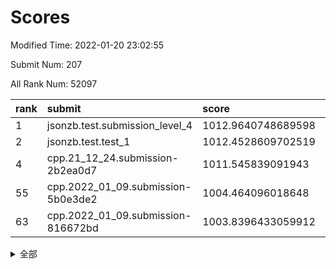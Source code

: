 # Scores

Modified Time: 2022-01-20 23:02:55

Submit Num: 207

All Rank Num: 52097

| rank |               submit               |       score        |       sigma        | pk_num |
| :--- | :--------------------------------- | :----------------- | :----------------- | :----- |
| 1    | jsonzb.test.submission_level_4     | 1012.9640748689598 | 0.8282733296062884 | 1004   |
| 2    | jsonzb.test.test_1                 | 1012.4528609702519 | 0.7975572974259346 | 1007   |
| 4    | cpp.21_12_24.submission-2b2ea0d7   | 1011.545839091943  | 0.7952151402920389 | 1007   |
| 55   | cpp.2022_01_09.submission-5b0e3de2 | 1004.464096018648  | 0.712563194566296  | 1005   |
| 63   | cpp.2022_01_09.submission-816672bd | 1003.8396433059912 | 0.7138486017963036 | 1010   |


<details>
<summary>全部</summary>

| rank |                 submit                 |       score        |       sigma        | pk_num |
| :--- | :------------------------------------- | :----------------- | :----------------- | :----- |
| 1    | jsonzb.test.submission_level_4         | 1012.9640748689598 | 0.8282733296062884 | 1004   |
| 2    | jsonzb.test.test_1                     | 1012.4528609702519 | 0.7975572974259346 | 1007   |
| 3    | gobigger.level_3.submission_level_3_47 | 1011.907951020653  | 0.7787176302319553 | 1007   |
| 4    | cpp.21_12_24.submission-2b2ea0d7       | 1011.545839091943  | 0.7952151402920389 | 1007   |
| 5    | gobigger.level_3.submission_level_3_24 | 1011.3395824773605 | 0.7764157839290192 | 1009   |
| 6    | gobigger.level_3.submission_level_3_21 | 1011.2499481064172 | 0.7537599326395801 | 1006   |
| 7    | gobigger.level_3.submission_level_3_29 | 1011.1175388638392 | 0.744994651472197  | 1008   |
| 8    | gobigger.level_3.submission_level_3_35 | 1011.0487718774538 | 0.7945287196369479 | 1009   |
| 9    | gobigger.level_3.submission_level_3_22 | 1010.9655039649218 | 0.7727448366258987 | 1011   |
| 10   | gobigger.level_3.submission_level_3_11 | 1010.6819707098308 | 0.7661168023157086 | 1008   |
| 11   | gobigger.level_3.submission_level_3_45 | 1010.6779248628467 | 0.7977371436796021 | 1005   |
| 12   | gobigger.level_3.submission_level_3_36 | 1010.6003930474244 | 0.7662309930344781 | 1003   |
| 13   | gobigger.level_3.submission_level_3_32 | 1010.5989427861041 | 0.7617869976762431 | 1011   |
| 14   | gobigger.level_3.submission_level_3_1  | 1010.541531289165  | 0.7567551746333488 | 1003   |
| 15   | gobigger.level_3.submission_level_3_25 | 1010.4813862346431 | 0.767271328831571  | 1005   |
| 16   | gobigger.level_3.submission_level_3_40 | 1010.4787187371576 | 0.7425497323449252 | 1011   |
| 17   | gobigger.level_3.submission_level_3_49 | 1010.4765105353724 | 0.759707659882657  | 1008   |
| 18   | gobigger.level_3.submission_level_3_34 | 1010.4658966186307 | 0.7832535633628788 | 1004   |
| 19   | gobigger.level_3.submission_level_3_38 | 1010.4386625465128 | 0.77856078887393   | 1003   |
| 20   | gobigger.level_3.submission_level_3_20 | 1010.3688607188232 | 0.7645998071387932 | 1008   |
| 21   | gobigger.level_3.submission_level_3_23 | 1010.3669734723907 | 0.7683669222530959 | 1002   |
| 22   | gobigger.level_3.submission_level_3_19 | 1010.3204676364844 | 0.753953859132043  | 1006   |
| 23   | gobigger.level_3.submission_level_3_10 | 1010.2253311367956 | 0.7741473073499445 | 1005   |
| 24   | gobigger.level_3.submission_level_3_16 | 1010.11704621624   | 0.7481258956722026 | 1010   |
| 25   | gobigger.level_3.submission_level_3_28 | 1009.9719814681762 | 0.742450237543064  | 1009   |
| 26   | gobigger.level_3.submission_level_3_5  | 1009.9075727836738 | 0.7509873694127809 | 1004   |
| 27   | gobigger.level_3.submission_level_3_42 | 1009.882094894427  | 0.7679829545296388 | 1007   |
| 28   | gobigger.level_3.submission_level_3_46 | 1009.8631873055617 | 0.7481372621463367 | 1011   |
| 29   | gobigger.level_3.submission_level_3_14 | 1009.8608467189156 | 0.7569404227593746 | 1006   |
| 30   | gobigger.level_3.submission_level_3_48 | 1009.8286159387469 | 0.758628827464586  | 1009   |
| 31   | gobigger.level_3.submission_level_3_0  | 1009.7835690953832 | 0.7580976534228273 | 1009   |
| 32   | gobigger.level_3.submission_level_3_26 | 1009.7381191480754 | 0.7460142193127088 | 1012   |
| 33   | gobigger.level_3.submission_level_3_6  | 1009.7033944805396 | 0.7539479426393644 | 1012   |
| 34   | gobigger.level_3.submission_level_3_8  | 1009.6381388198014 | 0.7320032677371536 | 1010   |
| 35   | gobigger.level_3.submission_level_3_13 | 1009.614796410882  | 0.7591356967049224 | 1008   |
| 36   | gobigger.level_3.submission_level_3_33 | 1009.5256202733096 | 0.7449394324755553 | 1003   |
| 37   | gobigger.level_3.submission_level_3_37 | 1009.5091163537159 | 0.7502851051752233 | 1005   |
| 38   | gobigger.level_3.submission_level_3_12 | 1009.5023606374738 | 0.7657720703855633 | 1010   |
| 39   | gobigger.level_3.submission_level_3_3  | 1009.4623030011103 | 0.7285447201213464 | 1010   |
| 40   | gobigger.level_3.submission_level_3_2  | 1009.3055366530691 | 0.7543891061733496 | 1011   |
| 41   | gobigger.level_3.submission_level_3_27 | 1009.3028233040143 | 0.7345663111487043 | 1006   |
| 42   | gobigger.level_3.submission_level_3_17 | 1009.2801592481837 | 0.748231595393932  | 1008   |
| 43   | gobigger.level_3.submission_level_3_43 | 1009.274243351547  | 0.7291187353962697 | 1006   |
| 44   | gobigger.level_3.submission_level_3_7  | 1009.1516244584242 | 0.7439209364072562 | 1008   |
| 45   | gobigger.level_3.submission_level_3_41 | 1009.0216361945565 | 0.7445088763615557 | 1005   |
| 46   | gobigger.level_3.submission_level_3_4  | 1008.9880570922952 | 0.7489405581861734 | 1006   |
| 47   | gobigger.level_3.submission_level_3_15 | 1008.9867624539303 | 0.755224586340652  | 1008   |
| 48   | gobigger.level_3.submission_level_3_9  | 1008.9702262944669 | 0.7884528450726096 | 1001   |
| 49   | gobigger.level_3.submission_level_3_31 | 1008.9597613546258 | 0.7427073286941293 | 1000   |
| 50   | gobigger.level_3.submission_level_3_18 | 1008.8455416182966 | 0.7375203986275154 | 1007   |
| 51   | gobigger.level_3.submission_level_3_39 | 1008.8121726830697 | 0.7451066722101762 | 1006   |
| 52   | gobigger.level_3.submission_level_3_30 | 1008.6987682921067 | 0.738775447904614  | 1008   |
| 53   | gobigger.level_3.submission_level_3_44 | 1008.2212139091216 | 0.7389444888812516 | 1008   |
| 54   | gobigger.level_1.submission_level_1_29 | 1004.9093839259243 | 0.7165006754932169 | 1009   |
| 55   | cpp.2022_01_09.submission-5b0e3de2     | 1004.464096018648  | 0.712563194566296  | 1005   |
| 56   | gobigger.level_1.submission_level_1_9  | 1004.3077253525765 | 0.7188172952380071 | 1014   |
| 57   | gobigger.level_1.submission_level_1_40 | 1004.2830805175565 | 0.7049223582745783 | 1006   |
| 58   | gobigger.level_1.submission_level_1_21 | 1003.9983377474978 | 0.7292448398732471 | 1004   |
| 59   | gobigger.level_1.submission_level_1_23 | 1003.968669460455  | 0.7276754804143195 | 1006   |
| 60   | gobigger.level_1.submission_level_1_5  | 1003.9503753305693 | 0.7156212157146912 | 1011   |
| 61   | gobigger.level_1.submission_level_1_18 | 1003.945300992929  | 0.719451488222187  | 1005   |
| 62   | gobigger.level_1.submission_level_1_46 | 1003.8540417434649 | 0.7134139559376308 | 1010   |
| 63   | cpp.2022_01_09.submission-816672bd     | 1003.8396433059912 | 0.7138486017963036 | 1010   |
| 64   | gobigger.level_1.submission_level_1_7  | 1003.8376445852264 | 0.707744449238771  | 1007   |
| 65   | gobigger.level_1.submission_level_1_16 | 1003.8008623899615 | 0.7135788531591294 | 1008   |
| 66   | gobigger.level_1.submission_level_1_12 | 1003.7770704798728 | 0.7034932167154768 | 1006   |
| 67   | gobigger.level_1.submission_level_1_0  | 1003.7538478348024 | 0.7201919606998636 | 1003   |
| 68   | gobigger.level_1.submission_level_1_41 | 1003.634044239839  | 0.7253313989909227 | 1006   |
| 69   | gobigger.level_1.submission_level_1_15 | 1003.3997107188732 | 0.7127145899190048 | 1006   |
| 70   | gobigger.level_1.submission_level_1_8  | 1003.392134367393  | 0.7159894582810411 | 1004   |
| 71   | gobigger.level_1.submission_level_1_24 | 1003.3847523200085 | 0.7096349847783631 | 1007   |
| 72   | gobigger.level_1.submission_level_1_11 | 1003.3168264961039 | 0.7194891416447778 | 1005   |
| 73   | gobigger.level_1.submission_level_1_34 | 1003.2852282126736 | 0.7117808947297044 | 1002   |
| 74   | gobigger.level_1.submission_level_1_27 | 1003.2748433258471 | 0.7179614477965333 | 1007   |
| 75   | gobigger.level_1.submission_level_1_20 | 1003.2676171636971 | 0.7166962880730937 | 1005   |
| 76   | gobigger.level_1.submission_level_1_10 | 1003.2600950451821 | 0.7057942677674315 | 1012   |
| 77   | gobigger.level_1.submission_level_1_26 | 1003.2592202212253 | 0.7120178064930188 | 1009   |
| 78   | gobigger.level_1.submission_level_1_28 | 1003.2564714225084 | 0.7181565973812255 | 1003   |
| 79   | gobigger.level_1.submission_level_1_30 | 1003.1997806468518 | 0.7229906837894103 | 1006   |
| 80   | gobigger.level_1.submission_level_1_43 | 1003.0733718193597 | 0.7169852990549231 | 1008   |
| 81   | gobigger.level_1.submission_level_1_2  | 1003.0592153251209 | 0.7124101426018368 | 1008   |
| 82   | gobigger.level_1.submission_level_1_44 | 1003.0006111995217 | 0.7157085359662606 | 1007   |
| 83   | gobigger.level_1.submission_level_1_47 | 1002.9942870474147 | 0.7256443752756302 | 1007   |
| 84   | gobigger.level_1.submission_level_1_6  | 1002.8962283512283 | 0.7150345278566748 | 1005   |
| 85   | gobigger.level_1.submission_level_1_4  | 1002.8901553553151 | 0.7192221701108661 | 1007   |
| 86   | gobigger.level_1.submission_level_1_31 | 1002.8890378393542 | 0.7044381029514172 | 1011   |
| 87   | gobigger.level_1.submission_level_1_17 | 1002.8078107754127 | 0.7074540996149311 | 1003   |
| 88   | gobigger.level_1.submission_level_1_42 | 1002.6716304899343 | 0.7045842348179033 | 1009   |
| 89   | gobigger.level_1.submission_level_1_3  | 1002.6079367005406 | 0.7138504201461928 | 1004   |
| 90   | gobigger.level_1.submission_level_1_36 | 1002.5999213622473 | 0.7205547626981034 | 1006   |
| 91   | gobigger.level_1.submission_level_1_14 | 1002.5671288239175 | 0.7233853382932566 | 1006   |
| 92   | gobigger.level_1.submission_level_1_25 | 1002.5345386149215 | 0.7213604657093339 | 1005   |
| 93   | gobigger.level_1.submission_level_1_1  | 1002.4750850925913 | 0.7085559064789929 | 1007   |
| 94   | gobigger.level_1.submission_level_1_19 | 1002.195967464514  | 0.7156365349510813 | 1007   |
| 95   | gobigger.level_1.submission_level_1_49 | 1002.1943417368867 | 0.7074139304995802 | 1011   |
| 96   | gobigger.level_1.submission_level_1_35 | 1002.1920444495515 | 0.7024049256816568 | 1013   |
| 97   | gobigger.level_1.submission_level_1_38 | 1002.1761256161421 | 0.7118529102681432 | 1004   |
| 98   | gobigger.level_1.submission_level_1_37 | 1002.0438804261624 | 0.714734300957351  | 1008   |
| 99   | gobigger.level_1.submission_level_1_45 | 1002.0213287156237 | 0.7201090740404636 | 1003   |
| 100  | gobigger.level_1.submission_level_1_39 | 1002.0007802540496 | 0.7124882206163644 | 1007   |
| 101  | gobigger.level_1.submission_level_1_48 | 1001.8646589319784 | 0.7102060994661635 | 1007   |
| 102  | gobigger.level_1.submission_level_1_33 | 1001.8617843531277 | 0.7036764377731339 | 1002   |
| 103  | gobigger.level_1.submission_level_1_32 | 1001.7666167295145 | 0.7080451425772605 | 1007   |
| 104  | gobigger.level_1.submission_level_1_22 | 1001.6914861336559 | 0.7130388548170024 | 1011   |
| 105  | gobigger.level_1.submission_level_1_13 | 1001.5838288807058 | 0.7188383026065583 | 1007   |
| 106  | gobigger.random.submission_random_20   | 997.2883426517011  | 0.7105877934894299 | 1011   |
| 107  | gobigger.random.submission_random_2    | 996.9575622053491  | 0.7102724345281024 | 1013   |
| 108  | gobigger.random.submission_random_40   | 996.7652284299411  | 0.7031551121855965 | 1004   |
| 109  | gobigger.random.submission_random_9    | 996.7431833415518  | 0.7074044401492214 | 1003   |
| 110  | gobigger.random.submission_random_5    | 996.7317722625853  | 0.7087393290712442 | 1009   |
| 111  | gobigger.random.submission_random_42   | 996.7050531791697  | 0.7093888274676847 | 1009   |
| 112  | gobigger.random.submission_random_36   | 996.703317153627   | 0.7160552727792435 | 1007   |
| 113  | gobigger.random.submission_random_14   | 996.698660036965   | 0.7046532184090765 | 1006   |
| 114  | gobigger.random.submission_random_41   | 996.6693808300503  | 0.7079399375543195 | 1007   |
| 115  | gobigger.random.submission_random_17   | 996.5819655017232  | 0.7051661923389388 | 1006   |
| 116  | gobigger.random.submission_random_6    | 996.5568846336768  | 0.7004440560841494 | 1008   |
| 117  | gobigger.random.submission_random_33   | 996.4114136030757  | 0.708476071853521  | 1010   |
| 118  | gobigger.random.submission_random_27   | 996.409588654773   | 0.6961659527264336 | 1011   |
| 119  | gobigger.random.submission_random_31   | 996.4057955359963  | 0.7103287093192356 | 1006   |
| 120  | gobigger.random.submission_random_22   | 996.3543495655341  | 0.70561673747438   | 1008   |
| 121  | gobigger.random.submission_random_46   | 996.3450769982217  | 0.7127442378885444 | 1005   |
| 122  | gobigger.random.submission_random_15   | 996.334372935561   | 0.7053258182051064 | 1009   |
| 123  | gobigger.random.submission_random_24   | 996.3309493960372  | 0.7179044572166005 | 1005   |
| 124  | gobigger.random.submission_random_37   | 996.3143003120554  | 0.7012776075081223 | 1007   |
| 125  | gobigger.random.submission_random_43   | 996.2586838126321  | 0.7197528798793834 | 1008   |
| 126  | gobigger.random.submission_random_18   | 996.2359541841346  | 0.7149451962311948 | 1007   |
| 127  | gobigger.random.submission_random_12   | 996.20691306889    | 0.7129728157948911 | 1008   |
| 128  | gobigger.random.submission_random_44   | 996.1875529658952  | 0.7103232228272186 | 1011   |
| 129  | gobigger.random.submission_random_29   | 996.1658428397479  | 0.700817260302522  | 1007   |
| 130  | gobigger.random.submission_random_32   | 996.1408689644936  | 0.7011630884574472 | 1002   |
| 131  | gobigger.random.submission_random_19   | 996.1209988992395  | 0.6988061118362254 | 1007   |
| 132  | gobigger.random.submission_random_48   | 995.9663844846195  | 0.7259513596113073 | 1003   |
| 133  | gobigger.random.submission_random_11   | 995.9417661452301  | 0.7195266811163932 | 1007   |
| 134  | gobigger.random.submission_random_47   | 995.9363642590743  | 0.6994609463842852 | 1009   |
| 135  | gobigger.random.submission_random_3    | 995.9353272840486  | 0.713241563275356  | 1005   |
| 136  | gobigger.random.submission_random_30   | 995.9180678386101  | 0.7180582287149213 | 1003   |
| 137  | gobigger.random.submission_random_45   | 995.9021462152409  | 0.713632215383835  | 1010   |
| 138  | gobigger.random.submission_random_13   | 995.8177333412324  | 0.6922389062575598 | 1008   |
| 139  | gobigger.random.submission_random_1    | 995.8105155575159  | 0.6946805092004923 | 1003   |
| 140  | gobigger.random.submission_random_4    | 995.8032938480304  | 0.713055884910596  | 1005   |
| 141  | gobigger.random.submission_random_28   | 995.7961356851268  | 0.7108538397780478 | 1009   |
| 142  | gobigger.random.submission_random_10   | 995.7140834921942  | 0.7211358814000068 | 1006   |
| 143  | gobigger.random.submission_random_26   | 995.6853123885126  | 0.7091852310896951 | 1004   |
| 144  | gobigger.random.submission_random_16   | 995.6452543657676  | 0.7189426650824459 | 1009   |
| 145  | gobigger.random.submission_random_0    | 995.6355618596657  | 0.7199317581258371 | 1007   |
| 146  | gobigger.random.submission_random_35   | 995.6160711950363  | 0.7154826218154793 | 1008   |
| 147  | gobigger.random.submission_random_21   | 995.5480189471214  | 0.7110935626799105 | 1002   |
| 148  | gobigger.random.submission_random_39   | 995.5166560828559  | 0.7064116970956621 | 1005   |
| 149  | gobigger.random.submission_random_7    | 995.3161917969204  | 0.7234136027525092 | 1007   |
| 150  | gobigger.random.submission_random_25   | 995.3080288076143  | 0.7348865654019754 | 1008   |
| 151  | gobigger.random.submission_random_38   | 995.2944423403884  | 0.729703381603324  | 1008   |
| 152  | gobigger.random.submission_random_23   | 995.1988255994268  | 0.7040490771222704 | 1006   |
| 153  | gobigger.random.submission_random_34   | 994.5536394661101  | 0.7113499446787449 | 1005   |
| 154  | gobigger.random.submission_random_49   | 994.4991286865038  | 0.712708454349823  | 1007   |
| 155  | gobigger.random.submission_random_8    | 994.3711959767027  | 0.7178778117407172 | 1008   |
| 156  | gobigger.level_2.submission_level_2_11 | 993.794117160707   | 0.740773805945809  | 1004   |
| 157  | gobigger.level_2.submission_level_2_13 | 993.4616654562492  | 0.7329648126130222 | 1010   |
| 158  | gobigger.level_2.submission_level_2_20 | 993.4400924908181  | 0.7332644107483821 | 1012   |
| 159  | gobigger.level_2.submission_level_2_4  | 993.4363357436865  | 0.7285644113333036 | 1003   |
| 160  | gobigger.level_2.submission_level_2_31 | 993.4041292754634  | 0.7456586382854646 | 1005   |
| 161  | gobigger.level_2.submission_level_2_10 | 993.1153769675168  | 0.7345402452380632 | 1007   |
| 162  | gobigger.level_2.submission_level_2_0  | 993.0397218707202  | 0.7507681687275408 | 1006   |
| 163  | gobigger.level_2.submission_level_2_44 | 993.0149670748716  | 0.7383520009816037 | 1002   |
| 164  | gobigger.level_2.submission_level_2_29 | 992.9229177892084  | 0.7573395660216227 | 1006   |
| 165  | gobigger.level_2.submission_level_2_30 | 992.8186908619906  | 0.7640753805258429 | 1007   |
| 166  | gobigger.level_2.submission_level_2_18 | 992.8170487721675  | 0.7472769302577565 | 1006   |
| 167  | gobigger.level_2.submission_level_2_19 | 992.6993398128141  | 0.7588740298927504 | 1006   |
| 168  | gobigger.level_2.submission_level_2_34 | 992.6391360349893  | 0.7538199945323831 | 1009   |
| 169  | gobigger.level_2.submission_level_2_2  | 992.6180153125321  | 0.7474780139723205 | 1001   |
| 170  | gobigger.level_2.submission_level_2_46 | 992.5948315822855  | 0.7523299707264927 | 1001   |
| 171  | gobigger.level_2.submission_level_2_45 | 992.4892417268774  | 0.7216478630570935 | 1009   |
| 172  | gobigger.level_2.submission_level_2_36 | 992.4283090958008  | 0.7415878636943486 | 1008   |
| 173  | gobigger.level_2.submission_level_2_32 | 992.3487805022355  | 0.7513565410947044 | 1004   |
| 174  | gobigger.level_2.submission_level_2_3  | 992.3396371409974  | 0.7375498216466684 | 1008   |
| 175  | gobigger.level_2.submission_level_2_21 | 992.260151787649   | 0.7363724971047543 | 1009   |
| 176  | gobigger.level_2.submission_level_2_24 | 992.256578387258   | 0.7455715277806927 | 1008   |
| 177  | gobigger.level_2.submission_level_2_17 | 992.2439423366226  | 0.7465339411886011 | 1002   |
| 178  | gobigger.level_2.submission_level_2_22 | 992.2261791845946  | 0.7402908060853263 | 1003   |
| 179  | gobigger.level_2.submission_level_2_49 | 992.1593125167607  | 0.7391942756039459 | 1007   |
| 180  | gobigger.level_2.submission_level_2_12 | 992.1484288142818  | 0.7538067630144784 | 1012   |
| 181  | gobigger.level_2.submission_level_2_14 | 992.1470927509378  | 0.7474052141165464 | 1003   |
| 182  | gobigger.level_2.submission_level_2_5  | 992.1014440194451  | 0.7398205719488381 | 1006   |
| 183  | gobigger.level_2.submission_level_2_35 | 992.0446402518113  | 0.7609216400937395 | 998    |
| 184  | gobigger.level_2.submission_level_2_28 | 992.0157226380383  | 0.7340373859055904 | 1003   |
| 185  | gobigger.level_2.submission_level_2_33 | 991.888602005152   | 0.754750302566985  | 1009   |
| 186  | gobigger.level_2.submission_level_2_9  | 991.804130366397   | 0.7335758365922184 | 1011   |
| 187  | gobigger.level_2.submission_level_2_47 | 991.7872696464276  | 0.7414924705978121 | 1005   |
| 188  | gobigger.level_2.submission_level_2_26 | 991.782269128345   | 0.749525064714981  | 1004   |
| 189  | gobigger.level_2.submission_level_2_25 | 991.7552096205535  | 0.7379299440661086 | 1008   |
| 190  | gobigger.level_2.submission_level_2_40 | 991.723466491701   | 0.740161067121333  | 1006   |
| 191  | gobigger.level_2.submission_level_2_43 | 991.6738869787291  | 0.7645660414367673 | 1003   |
| 192  | gobigger.level_2.submission_level_2_23 | 991.5744372984507  | 0.753777584820344  | 1008   |
| 193  | gobigger.level_2.submission_level_2_15 | 991.4977719542045  | 0.7415129001099371 | 1006   |
| 194  | gobigger.level_2.submission_level_2_6  | 991.4793401476493  | 0.7414945543830345 | 1010   |
| 195  | gobigger.level_2.submission_level_2_27 | 991.3907210670336  | 0.7342626005659293 | 1009   |
| 196  | gobigger.level_2.submission_level_2_42 | 991.3443829940913  | 0.7699482744773072 | 1007   |
| 197  | gobigger.level_2.submission_level_2_7  | 991.2636461534421  | 0.7498051011670872 | 1010   |
| 198  | gobigger.level_2.submission_level_2_37 | 991.2295139969558  | 0.743912299677132  | 1000   |
| 199  | gobigger.level_2.submission_level_2_8  | 991.2087447767225  | 0.7574466781678654 | 1004   |
| 200  | gobigger.level_2.submission_level_2_16 | 991.1500362578753  | 0.7489803446665436 | 1003   |
| 201  | gobigger.level_2.submission_level_2_1  | 991.1498482240755  | 0.7598029529832239 | 1008   |
| 202  | gobigger.level_2.submission_level_2_41 | 991.1009096365723  | 0.7369849964115767 | 1006   |
| 203  | gobigger.level_2.submission_level_2_38 | 990.8374877737639  | 0.7614258224550237 | 1006   |
| 204  | gobigger.level_2.submission_level_2_48 | 990.7507181052149  | 0.7597173325009069 | 1011   |
| 205  | gobigger.level_2.submission_level_2_39 | 989.8624653003202  | 0.7631391018759482 | 1002   |
| 206  | gobigger.none.submission_none_1        | 978.0547693825197  | 1.3191299170551585 | 1007   |
| 207  | gobigger.none.submission_none_0        | 977.8241863997013  | 1.3183317792368436 | 1008   |

</details>